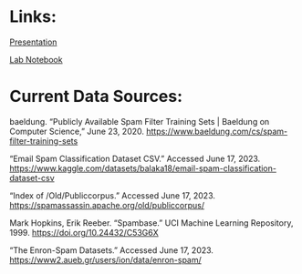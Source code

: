 # Links:

[Presentation](https://docs.google.com/presentation/d/11_n-Ghqe0-_EscrFUHaHen3UuLhE-letcroQExchjUg/edit?usp=sharing)

[Lab Notebook](https://docs.google.com/document/d/1rrG3SUgROP5U9Ac80b28RqXqh8fkyiNRauV8T6DX8SE/edit?usp=sharing)

# Current Data Sources:

baeldung. “Publicly Available Spam Filter Training Sets | Baeldung on Computer Science,” June 23, 2020. https://www.baeldung.com/cs/spam-filter-training-sets

“Email Spam Classification Dataset CSV.” Accessed June 17, 2023. https://www.kaggle.com/datasets/balaka18/email-spam-classification-dataset-csv

“Index of /Old/Publiccorpus.” Accessed June 17, 2023. https://spamassassin.apache.org/old/publiccorpus/

Mark Hopkins, Erik Reeber. “Spambase.” UCI Machine Learning Repository, 1999. https://doi.org/10.24432/C53G6X

“The Enron-Spam Datasets.” Accessed June 17, 2023. https://www2.aueb.gr/users/ion/data/enron-spam/
